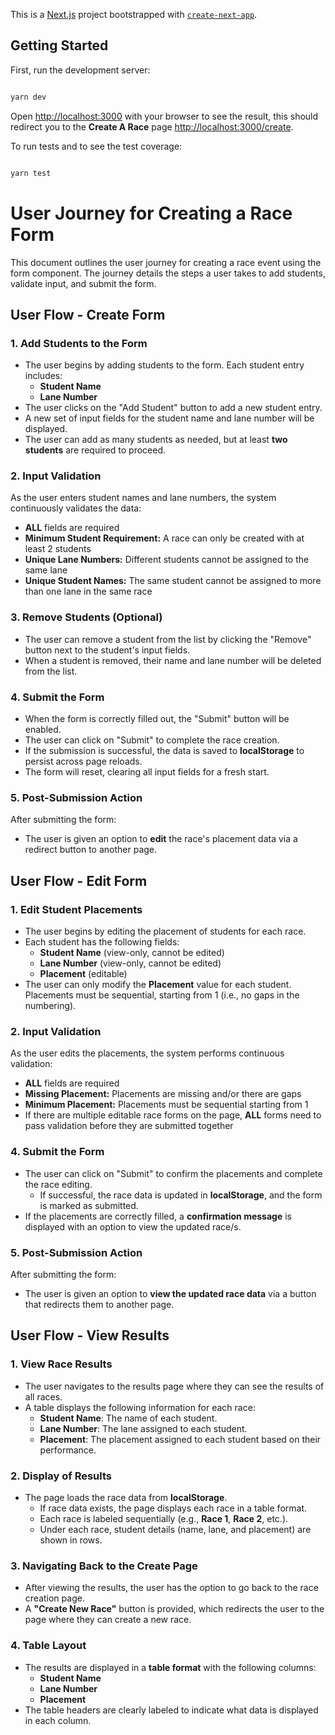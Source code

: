 This is a [Next.js](https://nextjs.org) project bootstrapped with [`create-next-app`](https://nextjs.org/docs/app/api-reference/cli/create-next-app).

## Getting Started

First, run the development server:

```bash

yarn dev

```

Open [http://localhost:3000](http://localhost:3000) with your browser to see the result, this should redirect you to the **Create A Race** page [http://localhost:3000/create](http://localhost:3000/create).

To run tests and to see the test coverage:

```bash

yarn test

```

# User Journey for Creating a Race Form

This document outlines the user journey for creating a race event using the form component. The journey details the steps a user takes to add students, validate input, and submit the form.

## User Flow - Create Form

### 1. **Add Students to the Form**
- The user begins by adding students to the form. Each student entry includes:
  - **Student Name**
  - **Lane Number**
- The user clicks on the "Add Student" button to add a new student entry.
- A new set of input fields for the student name and lane number will be displayed.
- The user can add as many students as needed, but at least **two students** are required to proceed.

### 2. **Input Validation**
As the user enters student names and lane numbers, the system continuously validates the data:
- **ALL** fields are required
- **Minimum Student Requirement:** A race can only be created with at least 2 students
- **Unique Lane Numbers:** Different students cannot be assigned to the same lane
- **Unique Student Names:** The same student cannot be assigned to more than one lane in the same race

### 3. **Remove Students (Optional)**
- The user can remove a student from the list by clicking the "Remove" button next to the student's input fields.
- When a student is removed, their name and lane number will be deleted from the list.

### 4. **Submit the Form**
- When the form is correctly filled out, the "Submit" button will be enabled.
- The user can click on "Submit" to complete the race creation.
- If the submission is successful, the data is saved to **localStorage** to persist across page reloads.
- The form will reset, clearing all input fields for a fresh start.

### 5. **Post-Submission Action**
After submitting the form:
- The user is given an option to **edit** the race's placement data via a redirect button to another page.

## User Flow - Edit Form

### 1. **Edit Student Placements**
- The user begins by editing the placement of students for each race.
- Each student has the following fields:
  - **Student Name** (view-only, cannot be edited)
  - **Lane Number** (view-only, cannot be edited)
  - **Placement** (editable)
- The user can only modify the **Placement** value for each student. Placements must be sequential, starting from 1 (i.e., no gaps in the numbering).

### 2. **Input Validation**
As the user edits the placements, the system performs continuous validation:
- **ALL** fields are required
- **Missing Placement:** Placements are missing and/or there are gaps
- **Minimum Placement:** Placements must be sequential starting from 1
- If there are multiple editable race forms on the page, **ALL** forms need to pass validation before they are submitted together

### 4. **Submit the Form**
- The user can click on "Submit" to confirm the placements and complete the race editing.
  - If successful, the race data is updated in **localStorage**, and the form is marked as submitted.
- If the placements are correctly filled, a **confirmation message** is displayed with an option to view the updated race/s.

### 5. **Post-Submission Action**
After submitting the form:
- The user is given an option to **view the updated race data** via a button that redirects them to another page.

## User Flow - View Results

### 1. **View Race Results**
- The user navigates to the results page where they can see the results of all races.
- A table displays the following information for each race:
  - **Student Name**: The name of each student.
  - **Lane Number**: The lane assigned to each student.
  - **Placement**: The placement assigned to each student based on their performance.

### 2. **Display of Results**
- The page loads the race data from **localStorage**.
  - If race data exists, the page displays each race in a table format.
  - Each race is labeled sequentially (e.g., **Race 1**, **Race 2**, etc.).
  - Under each race, student details (name, lane, and placement) are shown in rows.

### 3. **Navigating Back to the Create Page**
- After viewing the results, the user has the option to go back to the race creation page.
- A **"Create New Race"** button is provided, which redirects the user to the page where they can create a new race.

### 4. **Table Layout**
- The results are displayed in a **table format** with the following columns:
  - **Student Name**
  - **Lane Number**
  - **Placement**
- The table headers are clearly labeled to indicate what data is displayed in each column.

  